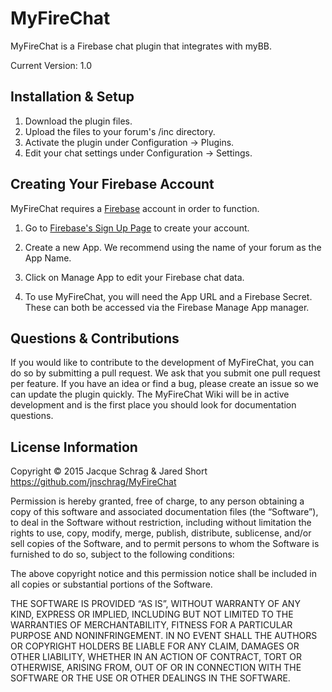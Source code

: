 # MyFireChat
MyFireChat is a Firebase chat plugin that integrates with myBB.

Current Version: 1.0

## Installation & Setup
1. Download the plugin files.
2. Upload the files to your forum's /inc directory.
3. Activate the plugin under Configuration -> Plugins.
4. Edit your chat settings under Configuration -> Settings.

## Creating Your Firebase Account
MyFireChat requires a [Firebase](http://firebase.com) account in order to function.
1. Go to [Firebase's Sign Up Page](https://www.firebase.com/signup/) to create your account.

2. Create a new App. We recommend using the name of your forum as the App Name.

3. Click on Manage App to edit your Firebase chat data.

4. To use MyFireChat, you will need the App URL and a Firebase Secret. These can both be accessed via the Firebase Manage App manager.

## Questions & Contributions
If you would like to contribute to the development of MyFireChat, you can do so by submitting a pull request. We ask that you submit one pull request per feature. If you have an idea or find a bug, please create an issue so we can update the plugin quickly. The MyFireChat Wiki will be in active development and is the first place you should look for documentation questions.

## License Information
Copyright © 2015 Jacque Schrag & Jared Short <https://github.com/jnschrag/MyFireChat>

Permission is hereby granted, free of charge, to any person obtaining a copy of this software and associated documentation files (the “Software”), to deal in the Software without restriction, including without limitation the rights to use, copy, modify, merge, publish, distribute, sublicense, and/or sell copies of the Software, and to permit persons to whom the Software is furnished to do so, subject to the following conditions:

The above copyright notice and this permission notice shall be included in all copies or substantial portions of the Software.

THE SOFTWARE IS PROVIDED “AS IS”, WITHOUT WARRANTY OF ANY KIND, EXPRESS OR IMPLIED, INCLUDING BUT NOT LIMITED TO THE WARRANTIES OF MERCHANTABILITY, FITNESS FOR A PARTICULAR PURPOSE AND NONINFRINGEMENT. IN NO EVENT SHALL THE AUTHORS OR COPYRIGHT HOLDERS BE LIABLE FOR ANY CLAIM, DAMAGES OR OTHER LIABILITY, WHETHER IN AN ACTION OF CONTRACT, TORT OR OTHERWISE, ARISING FROM, OUT OF OR IN CONNECTION WITH THE SOFTWARE OR THE USE OR OTHER DEALINGS IN THE SOFTWARE.